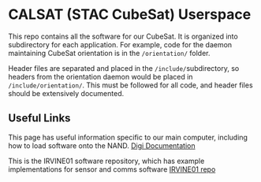 # CALSAT (STAC CubeSat) Userspace

This repo contains all the software for our CubeSat. It is organized into
subdirectory for each application. For example, code for the daemon maintaining
CubeSat orientation is in the `/orientation/` folder.

Header files are separated and placed in the `/include/`subdirectory, so headers
from the orientation daemon would be placed in `/include/orientation/`. This
must be followed for all code, and header files should be extensively
documented.

## Useful Links

This page has useful information specific to our main computer, including how to
load software onto the NAND. [Digi
Documentation](https://www.digi.com/resources/documentation/digidocs/90001547/#landing_pages/yocto_index.htm%3FTocPath%3DDigi%2520Embedded%2520Yocto%7C_____0)

This is the IRVINE01 software repository, which has example implementations for
sensor and comms software [IRVINE01
repo](https://github.com/irvinecubesat/irvine-01-sw)
